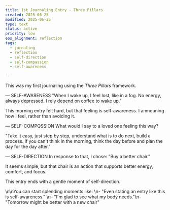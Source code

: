 ```yaml
---
title: 1st Journaling Entry - Three Pillars
created: 2025-06-25
modified: 2025-06-25
type: text
status: active
priority: low
eos_alignment: reflection
tags:
  - jurnaling
  - reflection
  - self-direction
  - self-compassion
  - self-awareness

---
```


This was my first journaling using the *Three Pillars* framework.

— SELF-AWARENESS
\"When I wake up, I feel lost, like in a fog. No energy, always depressed. I rely depend on coffee to wake up.\"

This morning entry felt hard, but that feeling is self-awareness. I amnouning how I feel, rather than avoiding it.

— SELF-COMPQSSION
What would I say to a loved one feeling this way?

\"Take it easy, just step by step, understand what is to do next, build a process. If you can't think in the morning, think the day before and plan the day for the day after.\"

— SELF-DIRECTION
In response to that, I chose: \"Buy a better chair.\"

It seems simple, but that chair is an action that supports better energy, comfort, and focus.

This entry ends with a gentle moment of self-direction.

\n\nYou can start splending moments like: \n- \"Even stating an entry like this is self-awareness.\" \n- \"I'm glad to see what my body needs.\"\n- \"Tomorrow might be better with a new chair\"